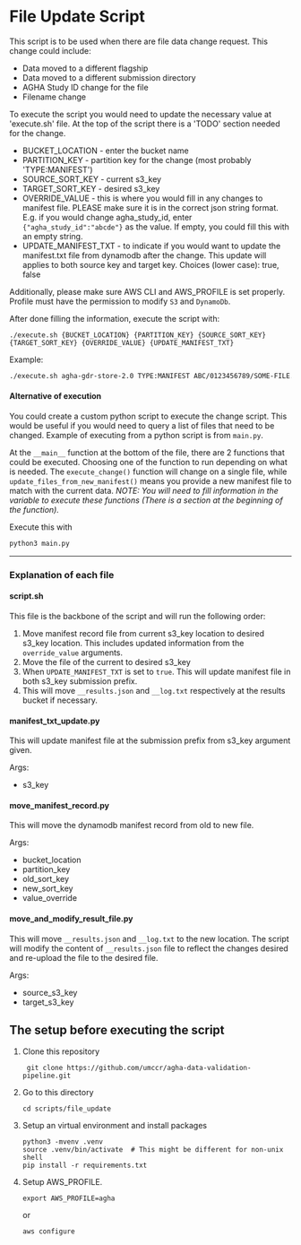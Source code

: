 # File Update Script

This script is to be used when there are file data change request. This change could include:
- Data moved to a different flagship
- Data moved to a different submission directory
- AGHA Study ID change for the file
- Filename change

To execute the script you would need to update the necessary value at 'execute.sh' file. At the top of the script
there is a 'TODO' section needed for the change.
- BUCKET_LOCATION - enter the bucket name
- PARTITION_KEY - partition key for the change (most probably 'TYPE:MANIFEST')
- SOURCE_SORT_KEY - current s3_key
- TARGET_SORT_KEY - desired s3_key
- OVERRIDE_VALUE - this is where you would fill in any changes to manifest file. PLEASE make sure it is in the correct
json string format. E.g. if you would change agha_study_id, enter `{"agha_study_id":"abcde"}` as the value. If empty, you could fill this with an empty string.
- UPDATE_MANIFEST_TXT - to indicate if you would want to update the manifest.txt file from dynamodb after the change. This update will applies to both source key and target key. Choices (lower case): true, false

Additionally, please make sure AWS CLI and AWS_PROFILE is set properly.
Profile must have the permission to modify `S3` and `DynamoDb`.

After done filling the information, execute the script with:
```
./execute.sh {BUCKET_LOCATION} {PARTITION_KEY} {SOURCE_SORT_KEY} {TARGET_SORT_KEY} {OVERRIDE_VALUE} {UPDATE_MANIFEST_TXT}
```

Example:
```bash
./execute.sh agha-gdr-store-2.0 TYPE:MANIFEST ABC/0123456789/SOME-FILE.vcf.gz XYZ/987654321/SOME-FILE.vcf.gz '{"agha_study_id":"abcde"}' false
```

#### Alternative of execution

You could create a custom python script to execute the change script. This would be useful if you would need to query a list of files that need to be changed. Example of executing from a python script is from `main.py`.

At the `__main__` function at the bottom of the file, there are 2 functions that could be executed. Choosing one of the function to run depending on what is needed.
The `execute_change()` function will change on a single file, while `update_files_from_new_manifest()` means you provide a new manifest file to match with the current data.
_NOTE: You will need to fill information in the variable to execute these functions (There is a section at the beginning of the function)._

Execute this with
```bash
python3 main.py
```

___
### Explanation of each file


#### script.sh
This file is the backbone of the script and will run the following order:
1. Move manifest record file from current s3_key location to desired s3_key location. This includes updated information from the `override_value` arguments.
2. Move the file of the current to desired s3_key
3. When `UPDATE_MANIFEST_TXT` is set to `true`. This will update manifest file in both s3_key submission prefix.
4. This will move `__results.json` and `__log.txt` respectively at the results bucket if necessary.

#### manifest_txt_update.py
This will update manifest file at the submission prefix from s3_key argument given.

Args:
- s3_key


#### move_manifest_record.py
This will move the dynamodb manifest record from old to new file.

Args:
- bucket_location
- partition_key
- old_sort_key
- new_sort_key
- value_override

#### move_and_modify_result_file.py
This will move `__results.json` and `__log.txt` to the new location.
The script will modify the content of `__results.json` file to reflect the changes desired and re-upload the file to the desired file.

Args:
- source_s3_key
- target_s3_key


## The setup before executing the script

1. Clone this repository

   ```
    git clone https://github.com/umccr/agha-data-validation-pipeline.git
   ```

2. Go to this directory

    ```
    cd scripts/file_update
    ```
3. Setup an virtual environment and install packages
   ```
   python3 -mvenv .venv
   source .venv/bin/activate  # This might be different for non-unix shell
   pip install -r requirements.txt
   ```
4. Setup AWS_PROFILE.
   ```
   export AWS_PROFILE=agha
   ```

   or

   ```
   aws configure
   ```
